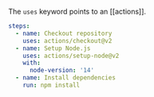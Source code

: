The `uses` keyword points to an [[actions]].

```yaml
steps:
  - name: Checkout repository
    uses: actions/checkout@v2
  - name: Setup Node.js
    uses: actions/setup-node@v2
    with:
      node-version: '14'
  - name: Install dependencies
    run: npm install
```